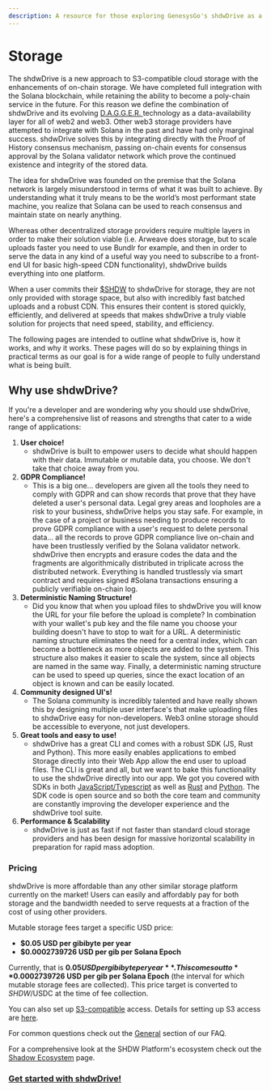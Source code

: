 ```yaml
---
description: A resource for those exploring GenesysGo's shdwDrive as a storage solution.
---
```


# Storage

The shdwDrive is a new approach to S3-compatible cloud storage with the enhancements of on-chain storage. We have completed full integration with the Solana blockchain, while retaining the ability to become a poly-chain service in the future. For this reason we define the combination of shdwDrive and its evolving [D.A.G.G.E.R. ](dagger.md)technology as a data-availability layer for all of web2 and web3. Other web3 storage providers have attempted to integrate with Solana in the past and have had only marginal success. shdwDrive solves this by integrating directly with the Proof of History consensus mechanism, passing on-chain events for consensus approval by the Solana validator network which prove the continued existence and integrity of the stored data.

The idea for shdwDrive was founded on the premise that the Solana network is largely misunderstood in terms of what it was built to achieve. By understanding what it truly means to be the world’s most performant state machine, you realize that Solana can be used to reach consensus and maintain state on nearly anything.

Whereas other decentralized storage providers require multiple layers in order to make their solution viable (i.e. Arweave does storage, but to scale uploads faster you need to use Bundlr for example, and then in order to serve the data in any kind of a useful way you need to subscribe to a front-end UI for basic high-speed CDN functionality), shdwDrive builds everything into one platform.

When a user commits their [$SHDW](https://docs.shadow.cloud/reference/shdw-token) to shdwDrive for storage, they are not only provided with storage space, but also with incredibly fast batched uploads and a robust CDN. This ensures their content is stored quickly, efficiently, and delivered at speeds that makes shdwDrive a truly viable solution for projects that need speed, stability, and efficiency.

The following pages are intended to outline what shdwDrive is, how it works, and why it works. These pages will do so by explaining things in practical terms as our goal is for a wide range of people to fully understand what is being built.

## **Why use shdwDrive?**

If you're a developer and are wondering why you should use shdwDrive, here's a comprehensive list of reasons and strengths that cater to a wide range of applications:

1. **User choice!**
   * shdwDrive is built to empower users to decide what should happen with their data. Immutable or mutable data, you choose. We don't take that choice away from you.
2. **GDPR Compliance!**
   * This is a big one... developers are given all the tools they need to comply with GDPR and can show records that prove that they have deleted a user's personal data. Legal grey areas and loopholes are a risk to your business, shdwDrive helps you stay safe. For example, in the case of a project or business needing to produce records to prove GDPR compliance with a user's request to delete personal data... all the records to prove GDPR compliance live on-chain and have been trustlessly verified by the Solana validator network. shdwDrive then encrypts and erasure codes the data and the fragments are algorithmically distributed in triplicate across the distributed network. Everything is handled trustlessly via smart contract and requires signed #Solana transactions ensuring a publicly verifiable on-chain log.
3. **Deterministic Naming Structure!**
   * Did you know that when you upload files to shdwDrive you will know the URL for your file before the upload is complete? In combination with your wallet's pub key and the file name you choose your building doesn't have to stop to wait for a URL. A deterministic naming structure eliminates the need for a central index, which can become a bottleneck as more objects are added to the system. This structure also makes it easier to scale the system, since all objects are named in the same way. Finally, a deterministic naming structure can be used to speed up queries, since the exact location of an object is known and can be easily located.
4. **Community designed UI's!**
   * The Solana community is incredibly talented and have really shown this by designing multiple user interface's that make uploading files to shdwDrive easy for non-developers. Web3 online storage should be accessible to everyone, not just developers.
5. **Great tools and easy to use!**
   * shdwDrive has a great CLI and comes with a robust SDK (JS, Rust and Python). This more easily enables applications to embed Storage directly into their Web App allow the end user to upload files. The CLI is great and all, but we want to bake this functionality to use the shdwDrive directly into our app. We got you covered with SDKs in both [JavaScript/Typescript](../build/the-sdk/sdk-javascript.md) as well as [Rust](../build/the-sdk/sdk-rust.md) and [Python](../build/the-sdk/sdk-python.md). The SDK code is open source and so both the core team and community are constantly improving the developer experience and the shdwDrive tool suite.
6. **Performance & Scalability**
   * shdwDrive is just as fast if not faster than standard cloud storage providers and has been design for massive horizontal scalability in preparation for rapid mass adoption.

### Pricing

shdwDrive is more affordable than any other similar storage platform currently on the market! Users can easily and affordably pay for both storage and the bandwidth needed to serve requests at a fraction of the cost of using other providers.

Mutable storage fees target a specific USD price:

* **$0.05 USD per gibibyte per year**
* **$0.0002739726 USD per gib per Solana Epoch**

Currently, that is **$0.05 USD per gibibyte per year**. This comes out to **$0.0002739726 USD per gib per Solana Epoch** (the interval for which mutable storage fees are collected). This price target is converted to $SHDW/$USDC at the time of fee collection.

You can also set up [S3-compatible](https://docs.shadow.cloud/build/s3-compatible-client-access) access. Details for setting up S3 access are [here](https://docs.shadow.cloud/build/s3-compatible-client-access).

For common questions check out the [General](../build/support-and-faq.md) section of our FAQ.

For a comprehensive look at the SHDW Platform's ecosystem check out the [Shadow Ecosystem](https://docs.shadow.cloud/build/community-maintained-uis) page.

### [**Get started with shdwDrive!**](../build/shadow-drive.md)
